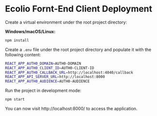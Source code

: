 # Ecolio Fornt-End Client Deployment

Create a virtual environment under the root project directory:

**Windows/macOS/Linux:**

```bash
npm install
```

Create a `.env` file under the root project directory and populate it with the following content:

```bash
REACT_APP_AUTH0_DOMAIN=AUTH0-DOMAIN
REACT_APP_AUTH0_CLIENT_ID=AUTH0-CLIENT-ID
REACT_APP_AUTH0_CALLBACK_URL=http://localhost:4040/callback
REACT_APP_API_SERVER_URL=http://localhost:8000
REACT_APP_AUTH0_AUDIENCE=AUTH0-AUDIENCE
```

Run the project in development mode:

```bash
npm start
```

You can now visit http://localhost:8000/ to access the application.